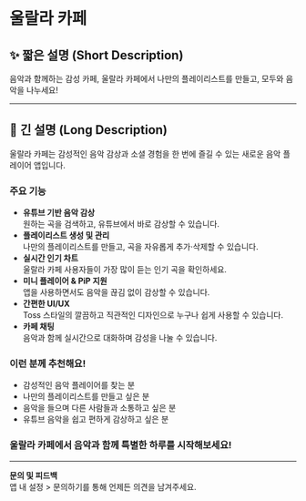 # 울랄라 카페

## ✨ 짧은 설명 (Short Description)
음악과 함께하는 감성 카페, 울랄라 카페에서 나만의 플레이리스트를 만들고, 모두와 음악을 나누세요!

---

## 📖 긴 설명 (Long Description)

울랄라 카페는 감성적인 음악 감상과 소셜 경험을 한 번에 즐길 수 있는 새로운 음악 플레이어 앱입니다.

### 주요 기능
- **유튜브 기반 음악 감상**  
  원하는 곡을 검색하고, 유튜브에서 바로 감상할 수 있습니다.
- **플레이리스트 생성 및 관리**  
  나만의 플레이리스트를 만들고, 곡을 자유롭게 추가·삭제할 수 있습니다.
- **실시간 인기 차트**  
  울랄라 카페 사용자들이 가장 많이 듣는 인기 곡을 확인하세요.
- **미니 플레이어 & PiP 지원**  
  앱을 사용하면서도 음악을 끊김 없이 감상할 수 있습니다.
- **간편한 UI/UX**  
  Toss 스타일의 깔끔하고 직관적인 디자인으로 누구나 쉽게 사용할 수 있습니다.
- **카페 채팅**  
  음악과 함께 실시간으로 대화하며 감성을 나눌 수 있습니다.

### 이런 분께 추천해요!
- 감성적인 음악 플레이어를 찾는 분
- 나만의 플레이리스트를 만들고 싶은 분
- 음악을 들으며 다른 사람들과 소통하고 싶은 분
- 유튜브 음악을 쉽고 편하게 감상하고 싶은 분

### 울랄라 카페에서 음악과 함께 특별한 하루를 시작해보세요!

---

**문의 및 피드백**  
앱 내 설정 > 문의하기를 통해 언제든 의견을 남겨주세요. 